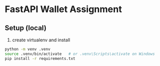 # FastAPI Wallet Assignment

## Setup (local)

1. create virtualenv and install

```bash
python -m venv .venv
source .venv/bin/activate   # or .venv\Scripts\activate on Windows
pip install -r requirements.txt
```
